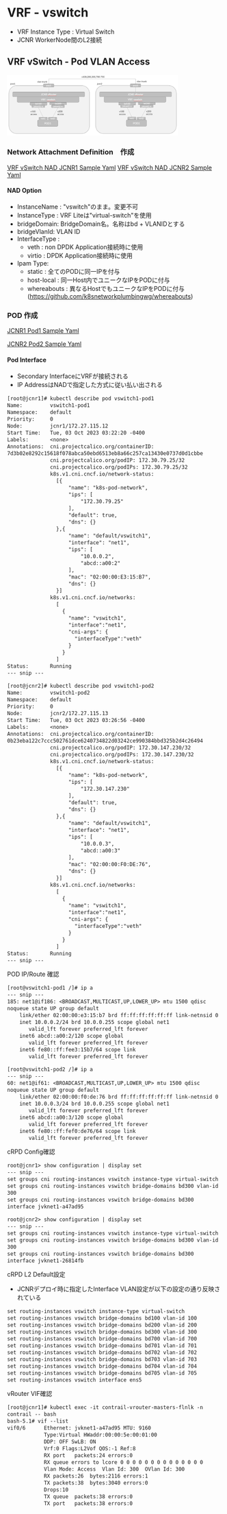 # VRF - vswitch
- VRF Instance Type : Virtual Switch
- JCNR WorkerNode間のL2接続

## VRF vSwitch - Pod VLAN Access 
<img src="https://github.com/jnpr-jp-crdc/JCNR/blob/main/Docs/Images/vrf-vswitch1.png" width=400>

### Network Attachment Definition　作成
[VRF vSwitch NAD JCNR1 Sample Yaml](https://github.com/jnpr-jp-crdc/JCNR/blob/main/Manifests/vswitch1-nad-jcnr1.yaml)
[VRF vSwitch NAD JCNR2 Sample Yaml](https://github.com/jnpr-jp-crdc/JCNR/blob/main/Manifests/vswitch1-nad-jcnr2.yaml)




#### NAD Option
- InstanceName : "vswitch"のまま。変更不可
- InstanceType : VRF Liteは"virtual-switch"を使用
- bridgeDomain: BridgeDomain名。名称はbd + VLANIDとする
- bridgeVlanId: VLAN ID
- InterfaceType : 
  - veth : non DPDK Application接続時に使用
  - virtio : DPDK Application接続時に使用
- Ipam Type:
  - static : 全てのPODに同一IPを付与
  - host-local : 同一Host内でユニークなIPをPODに付与
  - whereabouts : 異なるHostでもユニークなIPをPODに付与 (https://github.com/k8snetworkplumbingwg/whereabouts)

### POD 作成
[JCNR1 Pod1 Sample Yaml](https://github.com/jnpr-jp-crdc/JCNR/blob/main/Manifests/vswitch1-pod1-jcnr1.yaml)

[JCNR2 Pod2 Sample Yaml](https://github.com/jnpr-jp-crdc/JCNR/blob/main/Manifests/vswitch1-pod2-jcnr2.yaml)

#### Pod Interface
- Secondary InterfaceにVRFが接続される
- IP AddressはNADで指定した方式に従い払い出される
```
[root@jcnr1]# kubectl describe pod vswitch1-pod1
Name:         vswitch1-pod1
Namespace:    default
Priority:     0
Node:         jcnr1/172.27.115.12
Start Time:   Tue, 03 Oct 2023 03:22:20 -0400
Labels:       <none>
Annotations:  cni.projectcalico.org/containerID: 7d3b02e8292c15618f078abca50ebd6513eb8a66c257ca13430e0737d0d1cbbe
              cni.projectcalico.org/podIP: 172.30.79.25/32
              cni.projectcalico.org/podIPs: 172.30.79.25/32
              k8s.v1.cni.cncf.io/network-status:
                [{
                    "name": "k8s-pod-network",
                    "ips": [
                        "172.30.79.25"
                    ],
                    "default": true,
                    "dns": {}
                },{
                    "name": "default/vswitch1",
                    "interface": "net1",
                    "ips": [
                        "10.0.0.2",
                        "abcd::a00:2"
                    ],
                    "mac": "02:00:00:E3:15:B7",
                    "dns": {}
                }]
              k8s.v1.cni.cncf.io/networks:
                [
                  {
                    "name": "vswitch1",
                    "interface":"net1",
                    "cni-args": {
                      "interfaceType":"veth"
                    }
                  }
                ]
Status:       Running
--- snip ---
```
```
[root@jcnr2]# kubectl describe pod vswitch1-pod2
Name:         vswitch1-pod2
Namespace:    default
Priority:     0
Node:         jcnr2/172.27.115.13
Start Time:   Tue, 03 Oct 2023 03:26:56 -0400
Labels:       <none>
Annotations:  cni.projectcalico.org/containerID: 0b23eba122c7ccc502761dce6240734822d03242ce990384bbd325b2d4c26494
              cni.projectcalico.org/podIP: 172.30.147.230/32
              cni.projectcalico.org/podIPs: 172.30.147.230/32
              k8s.v1.cni.cncf.io/network-status:
                [{
                    "name": "k8s-pod-network",
                    "ips": [
                        "172.30.147.230"
                    ],
                    "default": true,
                    "dns": {}
                },{
                    "name": "default/vswitch1",
                    "interface": "net1",
                    "ips": [
                        "10.0.0.3",
                        "abcd::a00:3"
                    ],
                    "mac": "02:00:00:F0:DE:76",
                    "dns": {}
                }]
              k8s.v1.cni.cncf.io/networks:
                [
                  {
                    "name": "vswitch1",
                    "interface":"net1",
                    "cni-args": {
                      "interfaceType":"veth"
                    }
                  }
                ]
Status:       Running
--- snip ---
```

POD IP/Route 確認
```
[root@vswitch1-pod1 /]# ip a
--- snip ---
185: net1@if186: <BROADCAST,MULTICAST,UP,LOWER_UP> mtu 1500 qdisc noqueue state UP group default
    link/ether 02:00:00:e3:15:b7 brd ff:ff:ff:ff:ff:ff link-netnsid 0
    inet 10.0.0.2/24 brd 10.0.0.255 scope global net1
       valid_lft forever preferred_lft forever
    inet6 abcd::a00:2/120 scope global
       valid_lft forever preferred_lft forever
    inet6 fe80::ff:fee3:15b7/64 scope link
       valid_lft forever preferred_lft forever
```
```
[root@vswitch1-pod2 /]# ip a
--- snip ---
60: net1@if61: <BROADCAST,MULTICAST,UP,LOWER_UP> mtu 1500 qdisc noqueue state UP group default
    link/ether 02:00:00:f0:de:76 brd ff:ff:ff:ff:ff:ff link-netnsid 0
    inet 10.0.0.3/24 brd 10.0.0.255 scope global net1
       valid_lft forever preferred_lft forever
    inet6 abcd::a00:3/120 scope global
       valid_lft forever preferred_lft forever
    inet6 fe80::ff:fef0:de76/64 scope link
       valid_lft forever preferred_lft forever
```


cRPD Config確認
```
root@jcnr1> show configuration | display set
--- snip ---
set groups cni routing-instances vswitch instance-type virtual-switch
set groups cni routing-instances vswitch bridge-domains bd300 vlan-id 300
set groups cni routing-instances vswitch bridge-domains bd300 interface jvknet1-a47ad95
```
```
root@jcnr2> show configuration | display set
--- snip ---
set groups cni routing-instances vswitch instance-type virtual-switch
set groups cni routing-instances vswitch bridge-domains bd300 vlan-id 300
set groups cni routing-instances vswitch bridge-domains bd300 interface jvknet1-26814fb
```

cRPD L2 Default設定
- JCNRデプロイ時に指定したInterface VLAN設定が以下の設定の通り反映されている
```
set routing-instances vswitch instance-type virtual-switch
set routing-instances vswitch bridge-domains bd100 vlan-id 100
set routing-instances vswitch bridge-domains bd200 vlan-id 200
set routing-instances vswitch bridge-domains bd300 vlan-id 300
set routing-instances vswitch bridge-domains bd700 vlan-id 700
set routing-instances vswitch bridge-domains bd701 vlan-id 701
set routing-instances vswitch bridge-domains bd702 vlan-id 702
set routing-instances vswitch bridge-domains bd703 vlan-id 703
set routing-instances vswitch bridge-domains bd704 vlan-id 704
set routing-instances vswitch bridge-domains bd705 vlan-id 705
set routing-instances vswitch interface ens5
```

vRouter VIF確認
```
[root@jcnr1]# kubectl exec -it contrail-vrouter-masters-flnlk -n contrail -- bash
bash-5.1# vif --list
vif0/6      Ethernet: jvknet1-a47ad95 MTU: 9160
            Type:Virtual HWaddr:00:00:5e:00:01:00
            DDP: OFF SwLB: ON
            Vrf:0 Flags:L2Vof QOS:-1 Ref:8
            RX port   packets:24 errors:0
            RX queue errors to lcore 0 0 0 0 0 0 0 0 0 0 0 0 0 0
            Vlan Mode: Access  Vlan Id: 300  OVlan Id: 300
            RX packets:26  bytes:2116 errors:1
            TX packets:38  bytes:3040 errors:0
            Drops:10
            TX queue  packets:38 errors:0
            TX port   packets:38 errors:0
```
